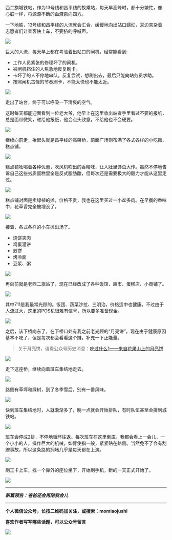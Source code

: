 西二旗城铁站，作为13号线和昌平线的换乘站，每天早高峰时，都十分繁忙，像心脏一样，将源源不断的血液泵向四方。

一下地铁，13号线和昌平线的人流就会汇合，缓缓地向出站口蠕动，耳边夹杂着志愿者们让乘客快上车，不要挤的呼喊声。

![](img/51001-3a2b2a9084534674.jpg)

巨大的人流，每天早上都在考验着出站口的闸机，经常能看到:
* 工作人员紧张的修理坏了的闸机。
* 被闸机挡住的人焦急地反复刷卡。
* 卡坏了的人不停地串队，反复尝试，想刷出去，最后只能向站务员求助。
* 按照闸机古怪的节奏刷卡，不能太快也不能太近。

![](img/51001-b02d821437903dd7.jpg)

走出了站台，终于可以呼吸一下清爽的空气。

这时每天都能迎面看到一位老大爷，他早上在这里收出站者手里看过不要的报纸，总是面带微笑，递给他报纸，他会点头致意，不给他也不会硬要。

![](img/51001-c0310d0d59164286.jpg)

继续向前走，抬起头就是昌平线的高架桥，前面广场则布满了各式各样的小吃摊、糕点铺。

![](img/51001-759753002a5fa9c0.jpg)

糕点铺吆喝着各种优惠，吹风机吹出的香精味，让人肚里馋虫大作。虽然不停地告诉自己这些劣质蛋糕里全是反式脂肪酸，但每次还是需要极大的毅力才能从这里走过。

![](img/51001-c446cf224794d53f.jpg)

糕点铺对面是卖绿植的摊，价格不贵，我也在这里买过一小盆多肉。在早餐的香味中，花草香完全被埋没了。

![](img/51001-4ae8053d32000b9d.jpg)

接着，各式各样的小车摊出场了。
* 烧饼夹肉
* 鸡蛋灌饼
* 煎饼
* 烤冷面
* 豆浆、粥

![](img/51001-c322d282bc2945eb.jpg)

再向前就是老西二旗站了，现在已经改成了各种饭馆、超市、蛋糕店、小商铺了。

![](img/51001-94d6e2e3b0f2ddb2.jpg)

其中711是我最常光顾的。饭团、蔬菜沙拉、三明治，价格适中也健康。不过由于人流过大，这里的POS机很难有信号，所以要多准备现金。

![](img/51001-e2cf453c4cb7476c.jpg)

之后，该下桥向东了，在下桥口处有我之前老光顾的“月亮饼”，现在由于健康原因基本不吃了，但是每次都会看看这个摊，补充一下正能量。

>关于月亮饼，请看公众号历史消息：[吃过什么1——来自花果山上的月亮饼](http://mp.weixin.qq.com/s?__biz=MzA4NzEzMjMzNw==&mid=201358166&idx=1&sn=61ff56ae5f9af3a1603ef9d4d2cf7466#rd)

![](img/51001-75f00de1ddee7488.jpg)

走下这座桥，继续向着班车集结地走去。

![](img/51001-1761cd510d8d2bb0.jpg)

路侧有草坪和绿树，到了冬季雪后，别有一番风味。

![](img/51001-dc4f8e419e26f337.jpg)

快到班车集结地时，人就渐渐多了，晚一点就会开始排队，有时队伍甚至会排到城铁站。

![](img/51001-81fc1dad763b4c5a.jpg)

班车会停成2排，不停地循环往返。每次班车在这里倒库，我都会看上一会儿，一个小小的人，操作巨大的机械，如臂使指一般，紧紧贴在路侧。当然免不了会有刮蹭事故，所以这条路的拥堵几乎是每天都在上演。

![](img/51001-0aeac92df4ad800d.jpg)

刷工卡上车，找一个靠外的座位坐下，开始刷手机，新的一天正式开始了。

![](img/51001-530bc3d282fd7638.jpg)

***

***新篇预告：爸爸还会再陪我会儿***

***


**个人微信公众号，长按二维码加关注，或搜索：momiaojushi**

**喜欢作者写写哪些话题，可以公众号留言**

![](https://github.com/jiluofu/jiluofu.github.com/raw/master/momiaojushi/static/qrcode.jpg)